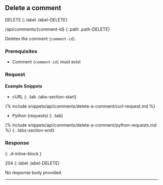 ## Delete a comment

DELETE
{:.label .label-DELETE}

/api/comments/{comment-id}
{:.path .path-DELETE}

Deletes the comment `{comment-id}`.

### Prerequisites

- Comment `{comment-id}` must exist

### Request
#### Example Snippets
- cURL
{: .tab .tabs-section-start}

{% include snippets/api/comments/delete-a-comment/curl-request.md %}

- Python (requests)
{: .tab}

{% include snippets/api/comments/delete-a-comment/python-requests.md %}
{: .tabs-section-end}

### Response
{: .d-inline-block }

204
{:.label .label-DELETE}

No response body provided.

---
